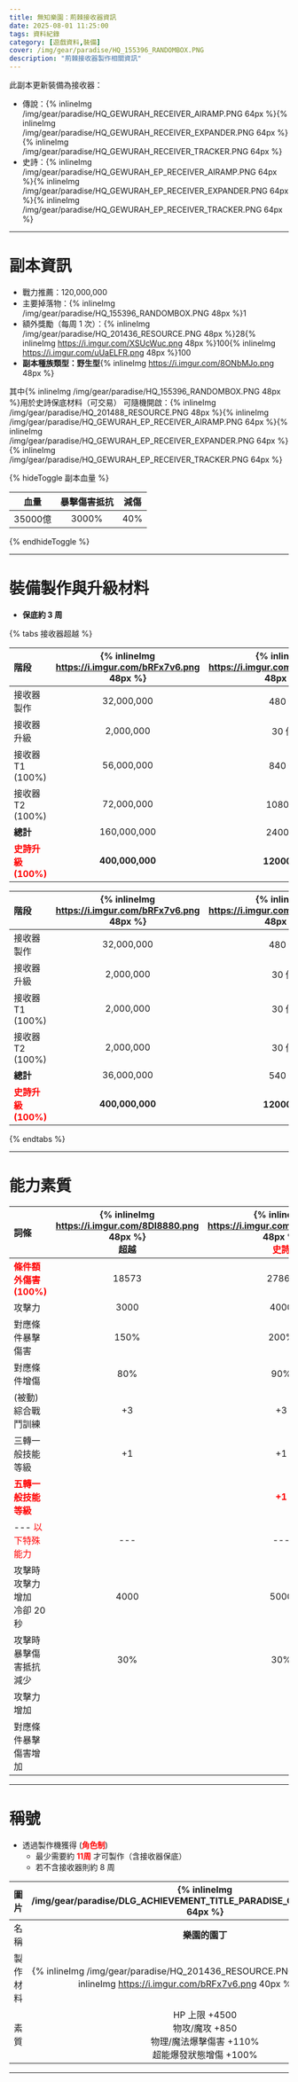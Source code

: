 ```yaml
---
title: 無知樂園：荊棘接收器資訊
date: 2025-08-01 11:25:00
tags: 資料紀錄
category: [遊戲資料,裝備]
cover: /img/gear/paradise/HQ_155396_RANDOMBOX.PNG
description: "荊棘接收器製作相關資訊"
---
```


此副本更新裝備為接收器：
- 傳說：{% inlineImg /img/gear/paradise/HQ_GEWURAH_RECEIVER_AIRAMP.PNG 64px %}{% inlineImg /img/gear/paradise/HQ_GEWURAH_RECEIVER_EXPANDER.PNG 64px %}{% inlineImg /img/gear/paradise/HQ_GEWURAH_RECEIVER_TRACKER.PNG 64px %}
- 史詩：{% inlineImg /img/gear/paradise/HQ_GEWURAH_EP_RECEIVER_AIRAMP.PNG 64px %}{% inlineImg /img/gear/paradise/HQ_GEWURAH_EP_RECEIVER_EXPANDER.PNG 64px %}{% inlineImg /img/gear/paradise/HQ_GEWURAH_EP_RECEIVER_TRACKER.PNG 64px %}

---
# 副本資訊

- 戰力推薦：120,000,000
- 主要掉落物：{% inlineImg /img/gear/paradise/HQ_155396_RANDOMBOX.PNG 48px %}1
- 額外獎勵（每周 1 次）：{% inlineImg /img/gear/paradise/HQ_201436_RESOURCE.PNG 48px %}28{% inlineImg https://i.imgur.com/XSUcWuc.png 48px %}100{% inlineImg https://i.imgur.com/uUaELFR.png 48px %}100
- **副本種族類型：野生型**{% inlineImg https://i.imgur.com/8ONbMJo.png 48px %}

其中{% inlineImg /img/gear/paradise/HQ_155396_RANDOMBOX.PNG 48px %}用於史詩保底材料（可交易）
可隨機開啟：{% inlineImg /img/gear/paradise/HQ_201488_RESOURCE.PNG 48px %}{% inlineImg /img/gear/paradise/HQ_GEWURAH_EP_RECEIVER_AIRAMP.PNG 64px %}{% inlineImg /img/gear/paradise/HQ_GEWURAH_EP_RECEIVER_EXPANDER.PNG 64px %}{% inlineImg /img/gear/paradise/HQ_GEWURAH_EP_RECEIVER_TRACKER.PNG 64px %}

{% hideToggle 副本血量 %}

|血量|暴擊傷害抵抗|減傷
|:-:|:-:|:-:
|35000億|3000%|40%

{% endhideToggle %}


---
# 裝備製作與升級材料

- **保底約 3 周**

{% tabs 接收器超越 %}

<!-- tab 保底-->

|階段| {% inlineImg https://i.imgur.com/bRFx7v6.png 48px %} | {% inlineImg https://i.imgur.com/XSUcWuc.png 48px %} | {% inlineImg https://i.imgur.com/uUaELFR.png 48px %}  | {% inlineImg /img/gear/paradise/HQ_201436_RESOURCE.PNG 48px %} |  {% inlineImg /img/gear/paradise/HQ_201488_RESOURCE.PNG 48px %} |
|:-|:-:|:-:|:-:|:-:|:-:|
|接收器製作|32,000,000|480 個|480 個|16 個|-|
|接收器升級|2,000,000|30 個|30 個|1 個|-|
|接收器 T1 (100%)|56,000,000|840 個|840 個|28 個|-|
|接收器 T2 (100%)|72,000,000|1080 個|1080 個|36 個|-|
|**總計**|160,000,000|2400 個|2400 個|80 個|-|
|**<font color=red>史詩升級(100%)</font>**|**400,000,000**|**12000 個**|**12000 個**|-|**1000 個**|

<!-- endtab -->

<!-- tab 秘藥-->

|階段| {% inlineImg https://i.imgur.com/bRFx7v6.png 48px %} | {% inlineImg https://i.imgur.com/XSUcWuc.png 48px %} | {% inlineImg https://i.imgur.com/uUaELFR.png 48px %}  | {% inlineImg /img/gear/paradise/HQ_201436_RESOURCE.PNG 48px %} | {% inlineImg https://i.imgur.com/6qBUfOf.png 48px %} | {% inlineImg /img/gear/paradise/HQ_201488_RESOURCE.PNG 48px %} |
|:-|:-:|:-:|:-:|:-:|:-:|:-:|
|接收器製作|32,000,000|480 個|480 個|16 個|-|-|
|接收器升級|2,000,000|30 個|30 個|1 個|-|-|
|接收器 T1 (100%)|2,000,000|30 個|30 個|1 個|28 個|-|
|接收器 T2 (100%)|2,000,000|30 個|30 個|1 個|36 個|-|
|**總計**|36,000,000|540 個|540 個|18 個|64 個|-|
|**<font color=red>史詩升級(100%)</font>**|**400,000,000**|**12000 個**|**12000 個**|-|-|**1000 個**|

<!-- endtab -->

{% endtabs %}


---

# 能力素質

|詞條|{% inlineImg https://i.imgur.com/8DI8880.png 48px %}<br>**超越**|{% inlineImg https://i.imgur.com/mZL3pXx.png 48px %}<br>**<font color=red>史詩</font>**|{% inlineImg /img/gear/paradise/HQ_GEWURAH_RECEIVER_AIRAMP.PNG 48px %}<br>**超越**|{% inlineImg /img/gear/paradise/HQ_GEWURAH_EP_RECEIVER_AIRAMP.PNG 48px %}<br>**<font color=red>史詩</font>**
|:-|:-:|:-:|:-:|:-:|
|**<font color=red>條件額外傷害(100%)</font>**|18573|27860|35289|52004
|攻擊力|3000|4000|4800|6600
|對應條件暴擊傷害|150%|200%|240%|330%
|對應條件增傷|80%|90%|80%|90%
|(被動)綜合戰鬥訓練| +3| +3| +3| +3
|三轉一般技能等級| +1| +1| +1| +1
|**<font color=red>五轉一般技能等級</font>**|| **<font color=red>+1</font>**|| **<font color=red>+1</font>**
|--- <font color=red>以下特殊能力</font>|---|---|---|---|
|攻擊時攻擊力增加<br>冷卻 20 秒|4000|5000||
|攻擊時暴擊傷害抵抗減少|30%|30%||
|攻擊力增加|||4800|6600
|對應條件暴擊傷害增加|||120%|165%

---

# 稱號

+ 透過製作機獲得 (**<font color=red>角色制</font>**)
  - 最少需要約 **<font color=red>11周</font>** 才可製作（含接收器保底）
  - 若不含接收器則約 8 周

|圖片| {% inlineImg /img/gear/paradise/DLG_ACHIEVEMENT_TITLE_PARADISE_OF_IGNORANCE.PNG 64px %}  |
|:-:|:-:|
|名稱|**樂園的園丁**|
|製作材料|{% inlineImg /img/gear/paradise/HQ_201436_RESOURCE.PNG 40px %}x200 + {% inlineImg https://i.imgur.com/bRFx7v6.png 40px %}x5000萬|
|素質|HP 上限 +4500<br>物攻/魔攻 +850<br>物理/魔法爆擊傷害 +110%<br>超能爆發狀態增傷 +100%|

---